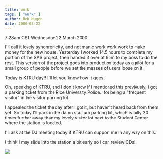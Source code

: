 ```yaml
---
title: work
tags: [ "work" ]
author: Rob Nugen
date: 2000-03-22
---
```


<title></title>
<p class=date>7:28am CST Wednesday 22 March 2000</p>

<p>I'll call it lovely synchronicity, and not manic work work work to
make money for the new house.  Yesterday I worked 14.5 hours to
complete my portion of the SAS project, then handed it over at 9pm to
my boss to do the rest.  This version of the project goes into
production today as a pilot for a small group of people before we set
the masses of users loose on it.

<p>Today is KTRU day!! I'll let you know how it goes.

<p>Oh, speaking of KTRU, and I don't know if I mentioned this
previously, I got a parking ticket from the Rice University
Police.. for being a "frequent visitor" in the visitor parking lot.

<p>I appealed the ticket the day after I got it, but haven't heard
back from them yet.  So today I'll park in the damn stadium parking
lot, which is fully 20 times further away than my lovely visitor lot
next to the Student Center where the station is located.

<p>I'll ask at the DJ meeting today if KTRU can support me in any way on this.

<p>I think I may slide into the station a bit early so I can review CDs!

<p><img src='/images/rob/wL-ROB.gif'>

